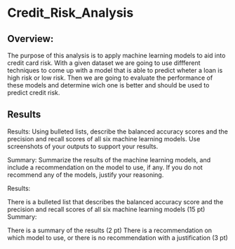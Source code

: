 # Credit_Risk_Analysis

## Overview:

The purpose of this analysis is to apply machine learning models to aid into credit card risk. With a given dataset we are going to use diffferent techniques to come up with a model that is able to predict wheter a loan is high risk or low risk. Then we are going to evaluate the performance of these models and determine wich one is better and should be used to predict credit risk. 

## Results


Results: Using bulleted lists, describe the balanced accuracy scores and the precision and recall scores of all six machine learning models. Use screenshots of your outputs to support your results.

Summary: Summarize the results of the machine learning models, and include a recommendation on the model to use, if any. If you do not recommend any of the models, justify your reasoning.


Results:

There is a bulleted list that describes the balanced accuracy score and the precision and recall scores of all six machine learning models (15 pt)
Summary:

There is a summary of the results (2 pt)
There is a recommendation on which model to use, or there is no recommendation with a justification (3 pt)
